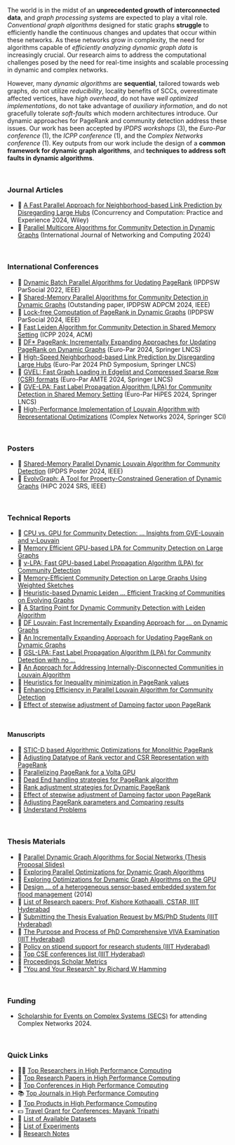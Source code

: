 <!-- | 🧪 [XXX](https://github.com/puzzlef/XXX) | DDD | -->

The world is in the midst of an **unprecedented growth of interconnected data**, and *graph processing systems* are expected to play a vital role. *Conventional graph algorithms* designed for static graphs **struggle** to efficiently handle the continuous changes and updates that occur within these networks. As these networks grow in complexity, the need for algorithms capable of *efficiently analyzing dynamic graph data* is increasingly crucial. Our research aims to address the computational challenges posed by the need for real-time insights and scalable processing in dynamic and complex networks.

However, many *dynamic algorithms* are **sequential**, tailored towards web graphs, do not utilize *reducibility*, locality benefits of SCCs, overestimate affected vertices, have *high overhead*, do not have *well optimized implementations*, do not take advantage of *auxiliary information*, and do not gracefully tolerate *soft-faults* which modern architectures introduce. Our dynamic approaches for PageRank and community detection address these issues. Our work has been accepted by *IPDPS workshops* (3), the *Euro-Par conference* (1), the *ICPP conference* (1), and the *Complex Networks conference* (1). Key outputs from our work include the design of a **common framework for dynamic graph algorithms**, and **techniques to address soft faults in dynamic algorithms**.

<!-- We are currently working on algorithms for link prediction, node similarity, fast loading of dynamic graphs, and generation of large realistic/constrained dynamic graph datasets. The development of dynamic algorithms for large-scale graph processing resonates with Microsoft's mission to empower individuals and organizations through innovative technology solutions. By collaborating with Microsoft Research India, we aim to further accelerate the adoption of our optimized algorithms and contribute to the advancement of graph analytics in real-world applications. -->

<br>


### Journal Articles

- 📰 [A Fast Parallel Approach for Neighborhood-based Link Prediction by Disregarding Large Hubs](https://onlinelibrary.wiley.com/doi/10.1002/cpe.8331) (Concurrency and Computation: Practice and Experience 2024, Wiley)
- 📰 [Parallel Multicore Algorithms for Community Detection in Dynamic Graphs](https://www.jstage.jst.go.jp/article/ijnc/15/1/15_2/_article/-char/ja/) (International Journal of Networking and Computing 2024)

<br>


### International Conferences

- 📰 [Dynamic Batch Parallel Algorithms for Updating PageRank](https://ieeexplore.ieee.org/abstract/document/9835216/) (IPDPSW ParSocial 2022, IEEE)
- 📰 [Shared-Memory Parallel Algorithms for Community Detection in Dynamic Graphs](https://ieeexplore.ieee.org/abstract/document/10596428/) (Outstanding paper, IPDPSW ADPCM 2024, IEEE)
- 📰 [Lock-free Computation of PageRank in Dynamic Graphs](https://ieeexplore.ieee.org/abstract/document/10596502/) (IPDPSW ParSocial 2024, IEEE)
- 📰 [Fast Leiden Algorithm for Community Detection in Shared Memory Setting](https://dl.acm.org/doi/abs/10.1145/3673038.3673146) (ICPP 2024, ACM)
- 📰 [DF* PageRank: Incrementally Expanding Approaches for Updating PageRank on Dynamic Graphs](https://link.springer.com/chapter/10.1007/978-3-031-69583-4_22) (Euro-Par 2024, Springer LNCS)
- 📰 [High-Speed Neighborhood-based Link Prediction by Disregarding Large Hubs](https://arxiv.org/abs/2401.11415) (Euro-Par 2024 PhD Symposium, Springer LNCS)
- 📰 [GVEL: Fast Graph Loading in Edgelist and Compressed Sparse Row (CSR) formats](https://arxiv.org/abs/2311.14650) (Euro-Par AMTE 2024, Springer LNCS)
- 📰 [GVE-LPA: Fast Label Propagation Algorithm (LPA) for Community Detection in Shared Memory Setting](https://arxiv.org/abs/2312.08140) (Euro-Par HiPES 2024, Springer LNCS)
- 📰 [High-Performance Implementation of Louvain Algorithm with Representational Optimizations](https://arxiv.org/abs/2312.04876) (Complex Networks 2024, Springer SCI)

<br>


### Posters

- 📰 [Shared-Memory Parallel Dynamic Louvain Algorithm for Community Detection](https://ieeexplore.ieee.org/abstract/document/10596440) (IPDPS Poster 2024, IEEE)
- 📰 [EvolvGraph: A Tool for Property-Constrained Generation of Dynamic Graphs](#) (HiPC 2024 SRS, IEEE)

<br>


### Technical Reports

- 📰 [CPU vs. GPU for Community Detection: ... Insights from GVE-Louvain and ν-Louvain](https://arxiv.org/abs/2501.19004)
- 📰 [Memory Efficient GPU-based LPA for Community Detection on Large Graphs](https://arxiv.org/abs/2411.19901)
- 📰 [ν-LPA: Fast GPU-based Label Propagation Algorithm (LPA) for Community Detection](https://arxiv.org/abs/2411.11468)
- 📰 [Memory-Efficient Community Detection on Large Graphs Using Weighted Sketches](https://arxiv.org/abs/2411.02268)
- 📰 [Heuristic-based Dynamic Leiden ... Efficient Tracking of Communities on Evolving Graphs](https://arxiv.org/abs/2410.15451)
- 📰 [A Starting Point for Dynamic Community Detection with Leiden Algorithm](https://arxiv.org/abs/2405.11658)
- 📰 [DF Louvain: Fast Incrementally Expanding Approach for ... on Dynamic Graphs](http://arxiv.org/abs/2404.19634)
- 📰 [An Incrementally Expanding Approach for Updating PageRank on Dynamic Graphs](https://arxiv.org/abs/2401.03256)
- 📰 [GSL-LPA: Fast Label Propagation Algorithm (LPA) for Community Detection with no ...](https://arxiv.org/abs/2403.01261)
- 📰 [An Approach for Addressing Internally-Disconnected Communities in Louvain Algorithm](https://arxiv.org/abs/2402.11454)
- 📰 [Heuristics for Inequality minimization in PageRank values](https://arxiv.org/abs/2310.18537)
- 📰 [Enhancing Efficiency in Parallel Louvain Algorithm for Community Detection](https://arxiv.org/abs/2301.12390)
- 📰 [Effect of stepwise adjustment of Damping factor upon PageRank](https://arxiv.org/abs/2108.04150)

<br>


#### Manuscripts

- 📰 [STIC-D based Algorithmic Optimizations for Monolithic PageRank](https://gist.github.com/wolfram77/12e5a19ff081b2e3280d04331a9976ca)
- 📰 [Adjusting Datatype of Rank vector and CSR Representation with PageRank](https://gist.github.com/wolfram77/66882e8b7feaa8119f349a34906b14a7)
- 📰 [Parallelizing PageRank for a Volta GPU](https://gist.github.com/wolfram77/4ef16ab9699ac03a617b8731dd240e1f)
- 📰 [Dead End handling strategies for PageRank algorithm](https://gist.github.com/wolfram77/94c38b9cfbf0c855e5f42fa24a8602fc)
- 📰 [Rank adjustment strategies for Dynamic PageRank](https://gist.github.com/wolfram77/eb7a3b2e44e3c2069e046389b45ead03)
- 📰 [Effect of stepwise adjustment of Damping factor upon PageRank](https://gist.github.com/wolfram77/14272ddfd5fd7560a8c3edf899fc475b)
- 📰 [Adjusting PageRank parameters and Comparing results](https://gist.github.com/wolfram77/6dc740392d2f4e713fafdaea4ec1eba2)
- 📰 [Understand Problems](https://gist.github.com/wolfram77/be1b0cec6825515057058fe1dde843c9)

<br>


### Thesis Materials

- 📓 [Parallel Dynamic Graph Algorithms for Social Networks (Thesis Proposal Slides)](https://1drv.ms/b/s!ArJVU1dIBRJPuy4CtDRcNERiz0jh?e=OYK07W)
- 📓 [Exploring Parallel Optimizations for Dynamic Graph Algorithms](https://gist.github.com/wolfram77/191a04139b47d5a3823d89aa9657b9bc)
- 📓 [Exploring Optimizations for Dynamic Graph Algorithms on the GPU](https://gist.github.com/wolfram77/2fb4a81b20bb91644e066a9946706baa)
- 📓 [Design ... of a heterogeneous sensor-based embedded system for flood management](http://ethesis.nitrkl.ac.in/5910/1/110EC0181-8.pdf) (2014)
- 📝 [List of Research papers: Prof. Kishore Kothapalli, CSTAR, IIIT Hyderabad](https://gist.github.com/wolfram77/847fa70dd2c23a994b196f20e8e96814)
- 📜 [Submitting the Thesis Evaluation Request by MS/PhD Students (IIIT Hyderabad)](https://gist.github.com/wolfram77/28b1a9251c7e4ac36c233a6739c4c164)
- 📜 [The Purpose and Process of PhD Comprehensive VIVA Examination (IIIT Hyderabad)](https://gist.github.com/wolfram77/a7eb570fab6c166ae2f8bc6fb999d253)
- 📜 [Policy on stipend support for research students (IIIT Hyderabad)](https://gist.github.com/wolfram77/d8574485b6cd9b3724d788e7c8b2a27c)
- 📜 [Top CSE conferences list (IIIT Hyderabad)](https://gist.github.com/wolfram77/5565ff06dfe35c7f2e89051a5577622f)
- 📜 [Proceedings Scholar Metrics](https://gist.github.com/wolfram77/c7b93dd8662db6a682f284f4e189b07c)
- 📜 ["You and Your Research" by Richard W Hamming](https://gist.github.com/wolfram77/20a14377a80c2488ff329afc14ce3a97)

<br>


### Funding

- [Scholarship for Events on Complex Systems (SECS)](https://yrcss.cssociety.org/grants/secs/) for attending Complex Networks 2024.

<br>


### Quick Links

- 👨‍🏫 [Top Researchers in High Performance Computing](details/researchers.md)
- 📰 [Top Research Papers in High Performance Computing](details/papers.md)
- 🎃 [Top Conferences in High Performance Computing](details/conferences.md)
- 📚 [Top Journals in High Performance Computing](details/journals.md)
- 📰 [Top Products in High Performance Computing](details/products.md)
- 💵 [Travel Grant for Conferences: Mayank Tripathi](https://github.com/mayank408/Travel-Grants)
- 🧵 [List of Available Datasets](details/datasets.md)
- 🧪 [List of Experiments](details/experiments.md)
- 📰 [Research Notes](details/notes.md)

